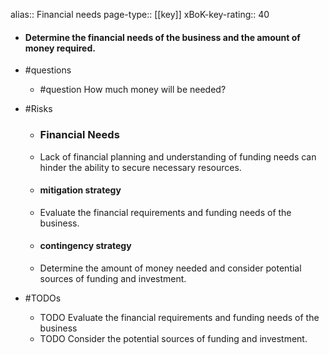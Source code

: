 alias:: Financial needs
page-type:: [[key]]
xBoK-key-rating:: 40
- #### Determine the financial needs of the business and the amount of money required.
- #questions
  - #question How much money will be needed?
- #Risks

  - ### Financial Needs
  - Lack of financial planning and understanding of funding needs can hinder the ability to secure necessary resources.
  - #### mitigation strategy
  - Evaluate the financial requirements and funding needs of the business.
  - #### contingency strategy
  - Determine the amount of money needed and consider potential sources of funding and investment.
- #TODOs
  - TODO Evaluate the financial requirements and funding needs of the business
  - TODO  Consider the potential sources of funding and investment.



